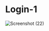 # Login-1

![Screenshot (22)](https://user-images.githubusercontent.com/110972269/199659073-4b318652-d851-42ff-b8e0-22621489b730.png)
